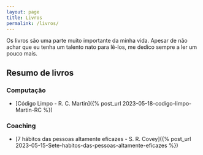 ```yaml
---
layout: page
title: Livros 
permalink: /livros/
---
```

Os livros são uma parte muito importante da minha vida. Apesar de não achar que eu tenha um talento nato para lê-los,
me dedico sempre a ler um pouco mais.

## Resumo de livros

### Computação

- [Código Limpo - R. C. Martin]({% post_url 2023-05-18-codigo-limpo-Martin-RC %})

### Coaching

- [7 hábitos das pessoas altamente eficazes - S. R. Covey]({% post_url 2023-05-15-Sete-habitos-das-pessoas-altamente-eficazes %})

